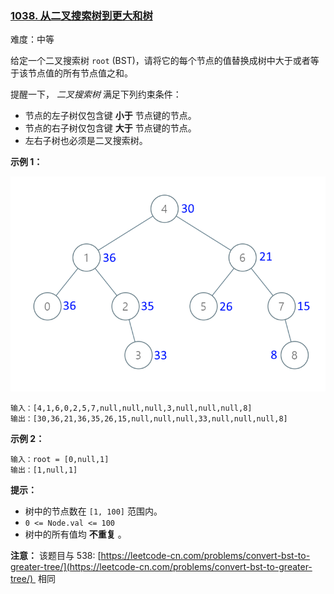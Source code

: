 ### [1038\. 从二叉搜索树到更大和树](https://leetcode.cn/problems/binary-search-tree-to-greater-sum-tree/)

难度：中等

给定一个二叉搜索树 `root` (BST)，请将它的每个节点的值替换成树中大于或者等于该节点值的所有节点值之和。

提醒一下， _二叉搜索树_ 满足下列约束条件：

-   节点的左子树仅包含键 **小于** 节点键的节点。
-   节点的右子树仅包含键 **大于** 节点键的节点。
-   左右子树也必须是二叉搜索树。

**示例 1：**

![](./assets/img/Question1038.png)

```
输入：[4,1,6,0,2,5,7,null,null,null,3,null,null,null,8]
输出：[30,36,21,36,35,26,15,null,null,null,33,null,null,null,8]
```

**示例 2：**

```
输入：root = [0,null,1]
输出：[1,null,1]
```

**提示：**

-   树中的节点数在 `[1, 100]` 范围内。
-   `0 <= Node.val <= 100`
-   树中的所有值均 **不重复** 。

**注意：** 该题目与 538: [https://leetcode-cn.com/problems/convert-bst-to-greater-tree/](https://leetcode-cn.com/problems/convert-bst-to-greater-tree/)  相同

